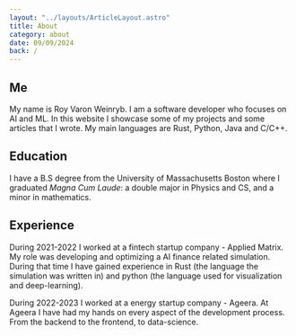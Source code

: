 ```yaml
---
layout: "../layouts/ArticleLayout.astro"
title: About
category: about
date: 09/09/2024
back: /
---
```


## Me

My name is Roy Varon Weinryb. I am a software developer who focuses on AI and ML. In this website I showcase some of my projects and some articles that I wrote. My main languages are Rust, Python, Java and C/C++.

## Education

I have a B.S degree from the University of Massachusetts Boston where I graduated _Magna Cum Laude_: a double major in Physics and CS, and a minor in mathematics.

## Experience

During 2021-2022 I worked at a fintech startup company - Applied Matrix. My role was developing and optimizing a AI finance related simulation. During that time I have gained experience in Rust (the language the simulation was written in) and python (the language used for visualization and deep-learning).

During 2022-2023 I worked at a energy startup company - Ageera. At Ageera I have had my hands on every aspect of the development process. From the backend to the frontend, to data-science.
